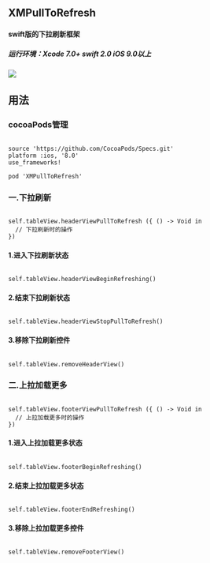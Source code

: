 ## XMPullToRefresh
#### swift版的下拉刷新框架
##### 运行环境：Xcode 7.0+  swift 2.0  iOS 9.0以上


![](https://github.com/lyimin/XMPullToRefresh/blob/master/XMPullToRefreshDemo/XMPullToRefresh.gif)

## 用法
### cocoaPods管理
<pre><code>
source 'https://github.com/CocoaPods/Specs.git'
platform :ios, '8.0'
use_frameworks!

pod 'XMPullToRefresh'
</code></pre>

### 一.下拉刷新
<pre><code>
self.tableView.headerViewPullToRefresh ({ () -> Void in
  // 下拉刷新时的操作
})
</code></pre>

#### 1.进入下拉刷新状态
<pre><code>
self.tableView.headerViewBeginRefreshing()
</code></pre>

#### 2.结束下拉刷新状态
<pre><code>
self.tableView.headerViewStopPullToRefresh()
</code></pre>

#### 3.移除下拉刷新控件
<pre><code>
self.tableView.removeHeaderView()
</code></pre>

### 二.上拉加载更多
<pre><code>
self.tableView.footerViewPullToRefresh ({ () -> Void in
  // 上拉加载更多时的操作
})
</code></pre>

#### 1.进入上拉加载更多状态
<pre><code>
self.tableView.footerBeginRefreshing()
</code></pre>

#### 2.结束上拉加载更多状态
<pre><code>
self.tableView.footerEndRefreshing()
</code></pre>

#### 3.移除上拉加载更多控件
<pre><code>
self.tableView.removeFooterView()
</code></pre>
